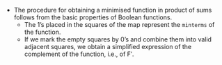 * The procedure for obtaining a minimised function in product of sums follows from the basic properties of Boolean functions.
	* The 1’s placed in the squares of the map represent the `minterms` of the function.
	* If we mark the empty squares by 0’s and combine them into valid adjacent squares, we obtain a simplified expression of the complement of the function, i.e., of F′.